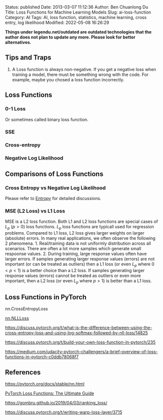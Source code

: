 Status: published
Date: 2013-03-07 11:12:36
Author: Ben Chuanlong Du
Title: Loss Functions for Machine Learning Models
Slug: ai-loss-function
Category: AI
Tags: AI, loss function, statistics, machine learning, cross entry, log likelihood
Modified: 2022-05-08 16:26:29

**Things under legendu.net/outdated are outdated technologies that the author does not plan to update any more. Please look for better alternatives.**
 
## Tips and Traps

1. A Loss function is always non-negative. 
    If you get a negative loss when training a model,
    there must be something wrong with the code. 
    For example, 
    maybe you chosed a loss function incorrectly.

## Loss Functions

### 0-1 Loss 

Or sometimes called binary loss function.

### SSE

### Cross-entropy

### Negative Log Likelihood

## Comparisons of Loss Functions

### Cross Entropy vs Negative Log Likelihood

Please refer to
[Entropy](https://www.legendu.net/misc/blog/entropy)
for detailed discussions.

### MSE (L2 Loss) vs L1 Loss

MSE is a L2 loss function. 
Both L1 and L2 loss functions are special cases of $L_p$ ($p>0$) loss functions.
$L_p$ loss functions are typicall used for regression problems.
Compared to L1 loss, 
L2 loss gives larger weights on larger (absolute) errors.
In many real applications, 
we often observe the following 2 phenomena.
    1. Real/training data is not uniformly distribution across all scenarios.
        There are often a lot more samples which generate small respoonse values. 
    2. During training, large response values often have larger errors.
If samples generating larger response values (errors)
are not important (or can be treated as outliers)
then a L1 loss (or even $L_p$ where $0<p<1$) is a better choice than a L2 loss.
If samples generating larger response values (errors)
cannot be treated as outliers 
or even more important, 
then a L2 loss (or even $L_p$ where $p>1$) is better than a L1 loss.

## Loss Functions in PyTorch

nn.CrossEntropyLoss

[nn.NLLLoss](https://pytorch.org/docs/stable/nn.html#nllloss)

https://discuss.pytorch.org/t/what-is-the-difference-between-using-the-cross-entropy-loss-and-using-log-softmax-followed-by-nll-loss/14825

https://discuss.pytorch.org/t/build-your-own-loss-function-in-pytorch/235

https://medium.com/udacity-pytorch-challengers/a-brief-overview-of-loss-functions-in-pytorch-c0ddb78068f7

## References

https://pytorch.org/docs/stable/nn.html

[PyTorch Loss Functions: The Ultimate Guide](https://neptune.ai/blog/pytorch-loss-functions)

https://gombru.github.io/2019/04/03/ranking_loss/

https://discuss.pytorch.org/t/writing-warp-loss-layer/3715

